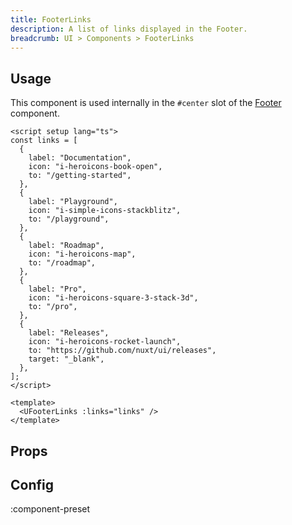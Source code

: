 ```yaml
---
title: FooterLinks
description: A list of links displayed in the Footer.
breadcrumb: UI > Components > FooterLinks
---
```


## Usage

This component is used internally in the `#center` slot of the [Footer](/ui/components/footer) component.

```vue [example.ts]
<script setup lang="ts">
const links = [
  {
    label: "Documentation",
    icon: "i-heroicons-book-open",
    to: "/getting-started",
  },
  {
    label: "Playground",
    icon: "i-simple-icons-stackblitz",
    to: "/playground",
  },
  {
    label: "Roadmap",
    icon: "i-heroicons-map",
    to: "/roadmap",
  },
  {
    label: "Pro",
    icon: "i-heroicons-square-3-stack-3d",
    to: "/pro",
  },
  {
    label: "Releases",
    icon: "i-heroicons-rocket-launch",
    to: "https://github.com/nuxt/ui/releases",
    target: "_blank",
  },
];
</script>

<template>
  <UFooterLinks :links="links" />
</template>
```

<!-- ## Slots -->

<!-- component-slots -->

## Props

<!-- components-props -->

## Config

:component-preset
